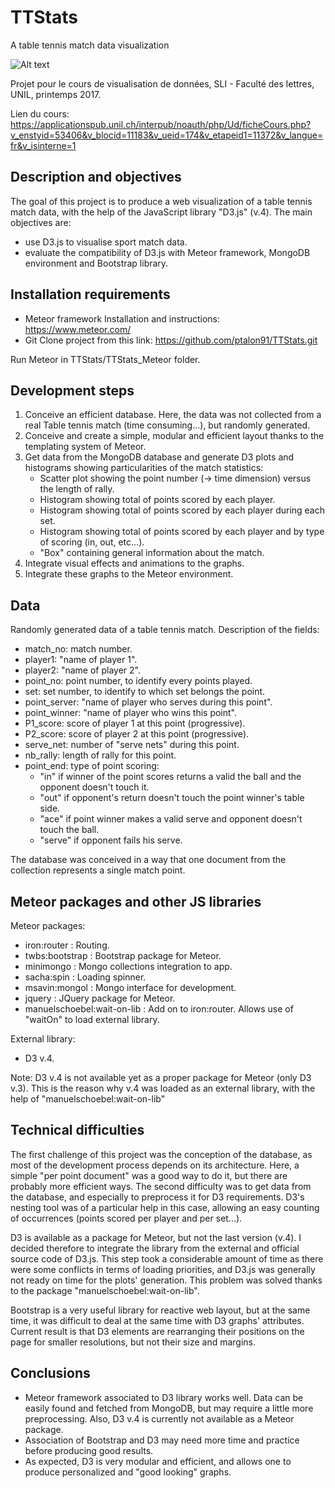 # TTStats
A table tennis match data visualization

![Alt text](https://github.com/ptalon91/TTStats/blob/master/img.png?raw=true)

Projet pour le cours de visualisation de données, SLI - Faculté des lettres, UNIL, printemps 2017.

Lien du cours: https://applicationspub.unil.ch/interpub/noauth/php/Ud/ficheCours.php?v_enstyid=53406&v_blocid=11183&v_ueid=174&v_etapeid1=11372&v_langue=fr&v_isinterne=1

## Description and objectives
The goal of this project is to produce a web visualization of a table tennis match data, with the help of the JavaScript library "D3.js" (v.4). The main objectives are: 

  * use D3.js to visualise sport match data.
  * evaluate the compatibility of D3.js with Meteor framework, MongoDB environment and Bootstrap library.

## Installation requirements
- Meteor framework
Installation and instructions: https://www.meteor.com/
- Git
Clone project from this link: https://github.com/ptalon91/TTStats.git

Run Meteor in TTStats/TTStats_Meteor folder.

## Development steps

1. Conceive an efficient database. Here, the data was not collected from a real Table tennis match (time consuming...), but randomly generated.
2. Conceive and create a simple, modular and efficient layout thanks to the templating system of Meteor.
3. Get data from the MongoDB database and generate D3 plots and histograms showing particularities of the match statistics:
	* Scatter plot showing the point number (-> time dimension) versus the length of rally.
	* Histogram showing total of points scored by each player.
	* Histogram showing total of points scored by each player during each set.
	* Histogram showing total of points scored by each player and by type of scoring (in, out, etc...).
	* "Box" containing general information about the match.
4. Integrate visual effects and animations to the graphs.
5. Integrate these graphs to the Meteor environment.

## Data
Randomly generated data of a table tennis match. 
Description of the fields:
* match_no: match number.
* player1: "name of player 1".
* player2: "name of player 2".
* point_no: point number, to identify every points played.
* set: set number, to identify to which set belongs the point.
* point_server: "name of player who serves during this point".
* point_winner: "name of player who wins this point".
* P1_score: score of player 1 at this point (progressive).
* P2_score: score of player 2 at this point (progressive).
* serve_net: number of "serve nets" during this point.
* nb_rally: length of rally for this point.
* point_end: type of point scoring:
	* "in" if winner of the point scores returns a valid the ball and the opponent doesn't touch it.
	* "out" if opponent's return doesn't touch the point winner's table side.
	* "ace" if point winner makes a valid serve and opponent doesn't touch the ball.
	* "serve" if opponent fails his serve.

The database was conceived in a way that one document from the collection represents a single match point.

## Meteor packages and other JS libraries
Meteor packages:
- iron:router : Routing.
- twbs:bootstrap : Bootstrap package for Meteor.
- minimongo : Mongo collections integration to app.
- sacha:spin : Loading spinner.
- msavin:mongol : Mongo interface for development.
- jquery : JQuery package for Meteor.
- manuelschoebel:wait-on-lib : Add on to iron:router. Allows use of "waitOn" to load external library.

External library:
- D3 v.4. 

Note: D3 v.4 is not available yet as a proper package for Meteor (only D3 v.3). This is the reason why v.4 was loaded as an external library, with the help of "manuelschoebel:wait-on-lib"

## Technical difficulties
The first challenge of this project was the conception of the database, as most of the development process depends on its architecture. Here, a simple "per point document" was a good way to do it, but there are probably more efficient ways. The second difficulty was to get data from the database, and especially to preprocess it for D3 requirements. D3's nesting tool was of a particular help in this case, allowing an easy counting of occurrences (points scored per player and per set...).

D3 is available as a package for Meteor, but not the last version (v.4). I decided therefore to integrate the library from the external and official source code of D3.js. This step took a considerable amount of time as there were some conflicts in terms of loading priorities, and D3.js was generally not ready on time for the plots' generation. This problem was solved thanks to the package "manuelschoebel:wait-on-lib".

Bootstrap is a very useful library for reactive web layout, but at the same time, it was difficult to deal at the same time with D3 graphs' attributes. Current result is that D3 elements are rearranging their positions on the page for smaller resolutions, but not their size and margins.

## Conclusions
* Meteor framework associated to D3 library works well. Data can be easily found and fetched from MongoDB, but may require a little more preprocessing. Also, D3 v.4 is currently not available as a Meteor package.
* Association of Bootstrap and D3 may need more time and practice before producing good results.
* As expected, D3 is very modular and efficient, and allows one to produce personalized and "good looking" graphs.
